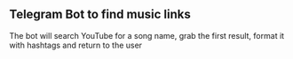 ## Telegram Bot to find music links

The bot will search YouTube for a song name, grab the first result, format it with hashtags and return to the user

